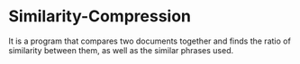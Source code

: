 # Similarity-Compression
It is a program that compares two documents together and finds the ratio of similarity between them, as well as the similar phrases used.
